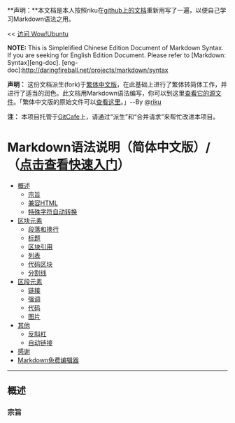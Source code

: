 **声明：**本文档是本人按照riku在[github上的文档](http://gitcafe.com/riku/Markdown-Syntax-CN/blob/master/syntax.md)重新用写了一遍，以便自己学习Markdown语法之用。

<< [访问 Wow!Ubuntu](http://wowubuntu.com)

**NOTE:** This is Simplelified Chinese Edition Document of Markdown Syntax. If you are seeking for English Edition Document. Please refer to [Markdown: Syntax][eng-doc].
[eng-doc]:http://daringfireball.net/projects/markdown/syntax

**声明：** 这份文档派生(fork)于[繁体中文版](http://markdown.tw/)，在此基础上进行了繁体转简体工作，并进行了适当的润色。此文档用Markdown语法编写，你可以到这里[查看它的源文件][src1]。「繁体中文版的原始文件可以[查看这里][src]。」--By @[riku][t]

**注：** 本项目托管于[GitCafe][]上，请通过“派生”和“合并请求”来帮忙改进本项目。

  [src1]: http://gitcafe.com/riku/Markdown-Syntax-CN/blob/master/syntax.md
  [src]: https://github.com/othree/markdown-syntax-zhtw/blob/master/syntax.md
  [t]: http://twitter.com/riku
  [g]: http://gitcafe.com/riku/Markdown-Syntax-CN
  [Github]: https://github.com/riku/Markdown-Syntax-CN
  [GitCafe]: http://gitcafe.com/riku/Markdown-Syntax-CN/

Markdown语法说明（简体中文版）/（[点击查看快速入门](./basic.html)）
====================

*	[概述](#overview)
	*	[宗旨](#philosophy)
	*	[兼容HTML](#html)
	*	[特殊字符自动转换](#autoescape)
*	[区块元素](#block)
	*	[段落和换行](#p)
	*	[标题](#header)
	*	[区块引用](#blockquote)
	*	[列表](#list)
	*	[代码区块](#precode)
	*	[分割线](#hr)
*	[区段元素](#span)
	*	[链接](#link)
	*	[强调](#em)
	*	[代码](#code)
	*	[图片](#img)
*	[其他](#misc)
	*	[反斜杠](#backslash)
	*	[自动链接](#autolink)
*	[感谢](#acknowledgement)
*	[Markdown免费编辑器](#editor)

-----

<h2 name="overview">概述</h2>

<h3 name="philosophy">宗旨</h3>

	